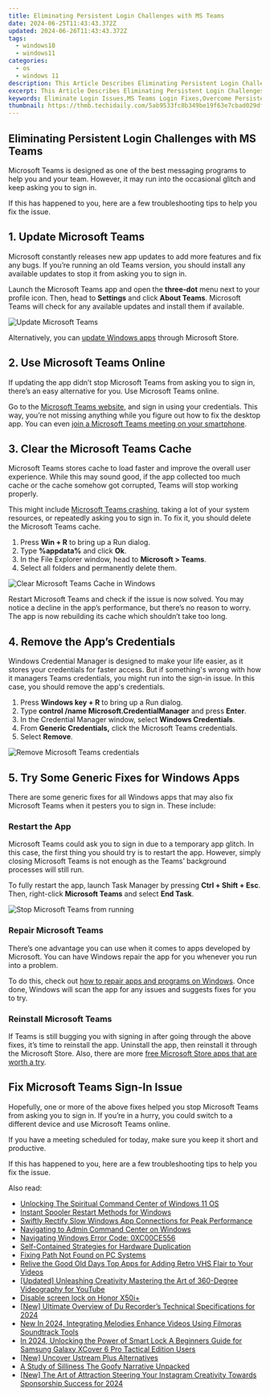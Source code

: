 ```yaml
---
title: Eliminating Persistent Login Challenges with MS Teams
date: 2024-06-25T11:43:43.372Z
updated: 2024-06-26T11:43:43.372Z
tags:
  - windows10
  - windows11
categories:
  - os
  - windows 11
description: This Article Describes Eliminating Persistent Login Challenges with MS Teams
excerpt: This Article Describes Eliminating Persistent Login Challenges with MS Teams
keywords: Eliminate Login Issues,MS Teams Login Fixes,Overcome Persistent Logins,Solving MS Teams Access,Streamline Team Entry,Ease Team Sign-In,Fixing MS Teams Logins
thumbnail: https://thmb.techidaily.com/5ab9533fc8b349be19f63e7cbad029dfd19e210f57907497c693bf48b201e0ff.jpg
---
```


## Eliminating Persistent Login Challenges with MS Teams

 Microsoft Teams is designed as one of the best messaging programs to help you and your team. However, it may run into the occasional glitch and keep asking you to sign in.

 If this has happened to you, here are a few troubleshooting tips to help you fix the issue.

## 1\. Update Microsoft Teams

 Microsoft constantly releases new app updates to add more features and fix any bugs. If you’re running an old Teams version, you should install any available updates to stop it from asking you to sign in.

 Launch the Microsoft Teams app and open the **three-dot** menu next to your profile icon. Then, head to **Settings** and click **About Teams**. Microsoft Teams will check for any available updates and install them if available.

![Update Microsoft Teams](https://static1.makeuseofimages.com/wordpress/wp-content/uploads/2023/05/update-teams-1.jpg)

 Alternatively, you can [update Windows apps](https://www.makeuseof.com/update-apps-windows-11/) through Microsoft Store.

## 2\. Use Microsoft Teams Online

 If updating the app didn’t stop Microsoft Teams from asking you to sign in, there’s an easy alternative for you. Use Microsoft Teams online.

 Go to the [Microsoft Teams website](https://www.microsoft.com/en-us/microsoft-teams/group-chat-software), and sign in using your credentials. This way, you’re not missing anything while you figure out how to fix the desktop app. You can even [join a Microsoft Teams meeting on your smartphone](https://docs.google.com/document/d/1yvhUaGLFmNOyWhJyAvgfqhhiYAXMablw%5Fpcyf8%5F3MD4/edit).

## 3\. Clear the Microsoft Teams Cache

 Microsoft Teams stores cache to load faster and improve the overall user experience. While this may sound good, if the app collected too much cache or the cache somehow got corrupted, Teams will stop working properly.

 This might include [Microsoft Teams crashing](https://www.makeuseof.com/microsoft-teams-keeps-crashing-windows/), taking a lot of your system resources, or repeatedly asking you to sign in. To fix it, you should delete the Microsoft Teams cache.

1. Press **Win + R** to bring up a Run dialog.
2. Type **%appdata%** and click **Ok**.
3. In the File Explorer window, head to **Microsoft > Teams**.
4. Select all folders and permanently delete them.

![Clear Microsoft Teams Cache in Windows](https://static1.makeuseofimages.com/wordpress/wp-content/uploads/2023/01/clear-microsoft-teams-cache-in-windows.jpg)

 Restart Microsoft Teams and check if the issue is now solved. You may notice a decline in the app’s performance, but there’s no reason to worry. The app is now rebuilding its cache which shouldn’t take too long.

## 4\. Remove the App’s Credentials

 Windows Credential Manager is designed to make your life easier, as it stores your credentials for faster access. But if something's wrong with how it managers Teams credentials, you might run into the sign-in issue. In this case, you should remove the app's credentials.

1. Press **Windows key + R** to bring up a Run dialog.
2. Type **control /name Microsoft.CredentialManager** and press **Enter**.
3. In the Credential Manager window, select **Windows Credentials**.
4. From **Generic Credentials,** click the Microsoft Teams credentials.
5. Select **Remove**.

![Remove Microsoft Teams credentials](https://static1.makeuseofimages.com/wordpress/wp-content/uploads/2023/05/credential-manager-1.jpg)

## 5\. Try Some Generic Fixes for Windows Apps

 There are some generic fixes for all Windows apps that may also fix Microsoft Teams when it pesters you to sign in. These include:

### Restart the App

 Microsoft Teams could ask you to sign in due to a temporary app glitch. In this case, the first thing you should try is to restart the app. However, simply closing Microsoft Teams is not enough as the Teams’ background processes will still run.

 To fully restart the app, launch Task Manager by pressing **Ctrl + Shift + Esc**. Then, right-click **Microsoft Teams** and select **End Task**.

![Stop Microsoft Teams from running](https://static1.makeuseofimages.com/wordpress/wp-content/uploads/2023/05/end-microsoft-teams-1.jpg)

### Repair Microsoft Teams

 There’s one advantage you can use when it comes to apps developed by Microsoft. You can have Windows repair the app for you whenever you run into a problem.

 To do this, check out [how to repair apps and programs on Windows](https://www.makeuseof.com/windows-repair-apps-programs/). Once done, Windows will scan the app for any issues and suggests fixes for you to try.

### Reinstall Microsoft Teams

 If Teams is still bugging you with signing in after going through the above fixes, it’s time to reinstall the app. Uninstall the app, then reinstall it through the Microsoft Store. Also, there are more [free Microsoft Store apps that are worth a try](https://www.makeuseof.com/tag/best-free-windows-store-apps/).

## Fix Microsoft Teams Sign-In Issue

 Hopefully, one or more of the above fixes helped you stop Microsoft Teams from asking you to sign in. If you’re in a hurry, you could switch to a different device and use Microsoft Teams online.

 If you have a meeting scheduled for today, make sure you keep it short and productive.

 If this has happened to you, here are a few troubleshooting tips to help you fix the issue.

<span class="atpl-alsoreadstyle">Also read:</span>
<div><ul>
<li><a href="https://win11.techidaily.com/unlocking-the-spiritual-command-center-of-windows-11-os/"><u>Unlocking The Spiritual Command Center of Windows 11 OS</u></a></li>
<li><a href="https://win11.techidaily.com/instant-spooler-restart-methods-for-windows/"><u>Instant Spooler Restart Methods for Windows</u></a></li>
<li><a href="https://win11.techidaily.com/swiftly-rectify-slow-windows-app-connections-for-peak-performance/"><u>Swiftly Rectify Slow Windows App Connections for Peak Performance</u></a></li>
<li><a href="https://win11.techidaily.com/navigating-to-admin-command-center-on-windows/"><u>Navigating to Admin Command Center on Windows</u></a></li>
<li><a href="https://win11.techidaily.com/navigating-windows-error-code-0xc00ce556/"><u>Navigating Windows Error Code: 0XC00CE556</u></a></li>
<li><a href="https://win11.techidaily.com/self-contained-strategies-for-hardware-duplication/"><u>Self-Contained Strategies for Hardware Duplication</u></a></li>
<li><a href="https://win11.techidaily.com/fixing-path-not-found-on-pc-systems/"><u>Fixing Path Not Found on PC Systems</u></a></li>
<li><a href="https://ai-driven-video-production.techidaily.com/relive-the-good-old-days-top-apps-for-adding-retro-vhs-flair-to-your-videos/"><u>Relive the Good Old Days Top Apps for Adding Retro VHS Flair to Your Videos</u></a></li>
<li><a href="https://facebook-video-footage.techidaily.com/updated-unleashing-creativity-mastering-the-art-of-360-degree-videography-for-youtube/"><u>[Updated] Unleashing Creativity  Mastering the Art of 360-Degree Videography for YouTube</u></a></li>
<li><a href="https://phone-solutions.techidaily.com/disable-screen-lock-on-honor-x50iplus-by-drfone-android-unlock-android-unlock/"><u>Disable screen lock on Honor X50i+</u></a></li>
<li><a href="https://visual-screen-recording.techidaily.com/new-ultimate-overview-of-du-recorders-technical-specifications-for-2024/"><u>[New] Ultimate Overview of Du Recorder’s Technical Specifications for 2024</u></a></li>
<li><a href="https://audio-editing.techidaily.com/new-in-2024-integrating-melodies-enhance-videos-using-filmoras-soundtrack-tools/"><u>New In 2024, Integrating Melodies Enhance Videos Using Filmoras Soundtrack Tools</u></a></li>
<li><a href="https://android-unlock.techidaily.com/in-2024-unlocking-the-power-of-smart-lock-a-beginners-guide-for-samsung-galaxy-xcover-6-pro-tactical-edition-users-by-drfone-android/"><u>In 2024, Unlocking the Power of Smart Lock A Beginners Guide for Samsung Galaxy XCover 6 Pro Tactical Edition Users</u></a></li>
<li><a href="https://some-guidance.techidaily.com/new-uncover-ustream-plus-alternatives/"><u>[New] Uncover Ustream Plus Alternatives</u></a></li>
<li><a href="https://extra-resources.techidaily.com/a-study-of-silliness-the-goofy-narrative-unpacked/"><u>A Study of Silliness  The Goofy Narrative Unpacked</u></a></li>
<li><a href="https://instagram-clips.techidaily.com/new-the-art-of-attraction-steering-your-instagram-creativity-towards-sponsorship-success-for-2024/"><u>[New] The Art of Attraction  Steering Your Instagram Creativity Towards Sponsorship Success for 2024</u></a></li>
</ul></div>

<ins class="adsbygoogle"
      style="display:block"
      data-ad-client="ca-pub-7571918770474297"
      data-ad-slot="8358498916"
      data-ad-format="auto"
      data-full-width-responsive="true"></ins>